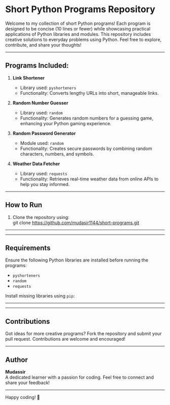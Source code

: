 # Short Python Programs Repository

Welcome to my collection of short Python programs! Each program is designed to be concise (10 lines or fewer) while showcasing practical applications of Python libraries and modules. This repository includes creative solutions to everyday problems using Python. Feel free to explore, contribute, and share your thoughts!

---

## Programs Included:
1. **Link Shortener**  
   - Library used: `pyshorteners`  
   - Functionality: Converts lengthy URLs into short, manageable links.  

2. **Random Number Guesser**  
   - Library used: `random`  
   - Functionality: Generates random numbers for a guessing game, enhancing your Python gaming experience.  

3. **Random Password Generator**  
   - Module used: `random`  
   - Functionality: Creates secure passwords by combining random characters, numbers, and symbols.  

4. **Weather Data Fetcher**  
   - Library used: `requests`  
   - Functionality: Retrieves real-time weather data from online APIs to help you stay informed.  

---

## How to Run
1. Clone the repository using:  
git clone https://github.com/mudasir1144/short-programs.git

---


---

## Requirements
Ensure the following Python libraries are installed before running the programs:
- `pyshorteners`
- `random`
- `requests`

Install missing libraries using `pip`:


---

---

## Contributions
Got ideas for more creative programs? Fork the repository and submit your pull request. Contributions are welcome and encouraged!

---

## Author
**Mudassir**  
A dedicated learner with a passion for coding. Feel free to connect and share your feedback!

---

Happy coding! 🎉

